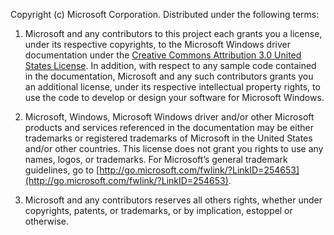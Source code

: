 ﻿Copyright (c) Microsoft Corporation.  Distributed under the following terms:

1. Microsoft and any contributors to this project each grants you a license, under its respective copyrights, to the Microsoft Windows driver documentation under the [Creative Commons Attribution 3.0 United States License](http://creativecommons.org/licenses/by/3.0/us/legalcode).  In addition, with respect to any sample code contained in the documentation, Microsoft and any such contributors grants you an additional license, under its respective intellectual property rights, to use the code to develop or design your software for Microsoft Windows.

2.  Microsoft, Windows, Microsoft Windows driver and/or other Microsoft products and services referenced in the documentation may be either trademarks or registered trademarks of Microsoft in the United States and/or other countries. This license does not grant you rights to use any names, logos, or trademarks. For Microsoft’s general trademark guidelines, go to [http://go.microsoft.com/fwlink/?LinkID=254653](http://go.microsoft.com/fwlink/?LinkID=254653).

3.  Microsoft and any contributors reserves all others rights, whether under copyrights, patents, or trademarks, or by implication, estoppel or otherwise.


